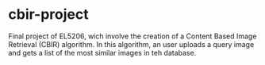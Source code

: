 # cbir-project
Final project of EL5206, wich involve the creation of a Content Based Image Retrieval (CBIR) algorithm. In this algorithm, an user uploads a query image and gets a list of the most similar images in teh database.

